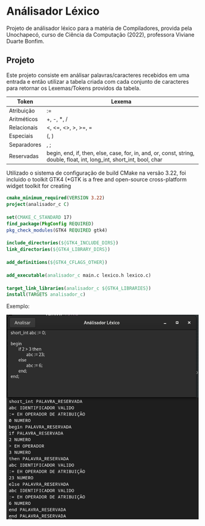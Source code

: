 # Análisador Léxico

Projeto de análisador léxico para a matéria de Compiladores, provida pela Unochapecó, curso de Ciência da Computação (2022), professora Viviane Duarte Bonfim.

## Projeto

Este projeto consiste em análisar palavras/caracteres recebidos em uma entrada e então utilizar a tabela criada com cada conjunto de caracteres para retornar os Lexemas/Tokens providos da tabela.

| Token       | Lexema                                                                                                                 |
| ----------- | ---------------------------------------------------------------------------------------------------------------------- |
| Atribuição  | :=                                                                                                                     |
| Aritméticos | +, -, *, /                                                                                                             |
| Relacionais | <, <=, <>, >, >=, =                                                                                                    |
| Especiais   | (, )                                                                                                                   |
| Separadores | , ;                                                                                                                    |
| Reservadas  | begin, end, if, then, else, case, for, in, and, or, const, string, double, float, int, long_int, short_int, bool, char |

Utilizado o sistema de configuração de build CMake na versão 3.22, foi incluido o toolkit GTK4 (*GTK is a free and open-source cross-platform widget toolkit for creating 

```cmake
cmake_minimum_required(VERSION 3.22)
project(analisador_c C)

set(CMAKE_C_STANDARD 17)
find_package(PkgConfig REQUIRED)
pkg_check_modules(GTK4 REQUIRED gtk4)

include_directories(${GTK4_INCLUDE_DIRS})
link_directories(${GTK4_LIBRARY_DIRS})

add_definitions(${GTK4_CFLAGS_OTHER})

add_executable(analisador_c main.c lexico.h lexico.c)

target_link_libraries(analisador_c ${GTK4_LIBRARIES})
install(TARGETS analisador_c)
```

Exemplo:

![exemplo](https://github.com/xiximitho/analisador_c/blob/main/img/example.png)
